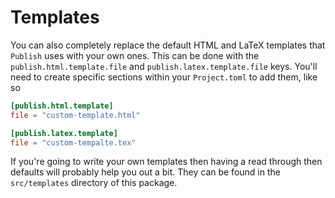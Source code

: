 # Templates

You can also completely replace the default HTML and LaTeX templates that
`Publish` uses with your own ones. This can be done with the `publish.html.template.file`
and `publish.latex.template.file` keys. You'll need to create specific 
sections within your `Project.toml` to add them, like so

```toml
[publish.html.template]
file = "custom-template.html"

[publish.latex.template]
file = "custom-tempalte.tex"
```

If you're going to write your own templates then having a read through then
defaults will probably help you out a bit. They can be found in the
`src/templates` directory of this package.
